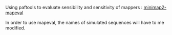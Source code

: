 
Using paftools to evaluate sensibility and sensitivity of mappers :
[minimap2-mapeval](https://github.com/lh3/minimap2/tree/master/misc)

In order to use mapeval, the names of simulated sequences will have to me modified.

